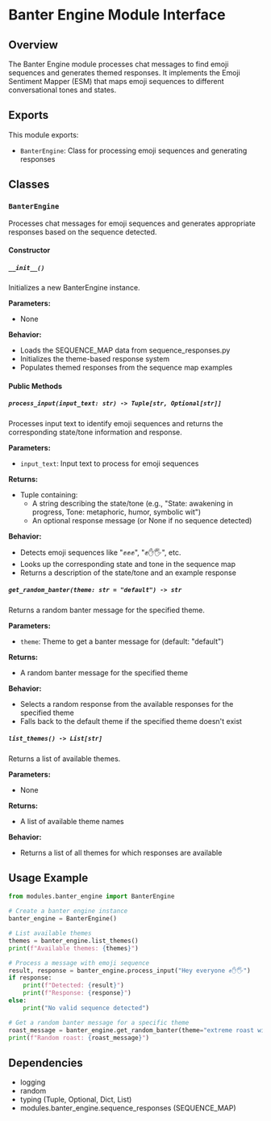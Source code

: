 # Banter Engine Module Interface

## Overview
The Banter Engine module processes chat messages to find emoji sequences and generates themed responses. It implements the Emoji Sentiment Mapper (ESM) that maps emoji sequences to different conversational tones and states.

## Exports
This module exports:
- `BanterEngine`: Class for processing emoji sequences and generating responses

## Classes

### `BanterEngine`
Processes chat messages for emoji sequences and generates appropriate responses based on the sequence detected.

#### Constructor

##### `__init__()`
Initializes a new BanterEngine instance.

**Parameters:**
- None

**Behavior:**
- Loads the SEQUENCE_MAP data from sequence_responses.py
- Initializes the theme-based response system
- Populates themed responses from the sequence map examples

#### Public Methods

##### `process_input(input_text: str) -> Tuple[str, Optional[str]]`
Processes input text to identify emoji sequences and returns the corresponding state/tone information and response.

**Parameters:**
- `input_text`: Input text to process for emoji sequences

**Returns:**
- Tuple containing:
  - A string describing the state/tone (e.g., "State: awakening in progress, Tone: metaphoric, humor, symbolic wit")
  - An optional response message (or None if no sequence detected)

**Behavior:**
- Detects emoji sequences like "✊✊✊", "✊✋🖐️", etc.
- Looks up the corresponding state and tone in the sequence map
- Returns a description of the state/tone and an example response

##### `get_random_banter(theme: str = "default") -> str`
Returns a random banter message for the specified theme.

**Parameters:**
- `theme`: Theme to get a banter message for (default: "default")

**Returns:**
- A random banter message for the specified theme

**Behavior:**
- Selects a random response from the available responses for the specified theme
- Falls back to the default theme if the specified theme doesn't exist

##### `list_themes() -> List[str]`
Returns a list of available themes.

**Parameters:**
- None

**Returns:**
- A list of available theme names

**Behavior:**
- Returns a list of all themes for which responses are available

## Usage Example
```python
from modules.banter_engine import BanterEngine

# Create a banter engine instance
banter_engine = BanterEngine()

# List available themes
themes = banter_engine.list_themes()
print(f"Available themes: {themes}")

# Process a message with emoji sequence
result, response = banter_engine.process_input("Hey everyone ✊✋🖐️")
if response:
    print(f"Detected: {result}")
    print(f"Response: {response}")
else:
    print("No valid sequence detected")

# Get a random banter message for a specific theme
roast_message = banter_engine.get_random_banter(theme="extreme roast with humor")
print(f"Random roast: {roast_message}")
```

## Dependencies
- logging
- random
- typing (Tuple, Optional, Dict, List)
- modules.banter_engine.sequence_responses (SEQUENCE_MAP) 